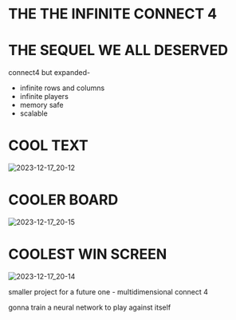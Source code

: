 # THE THE INFINITE CONNECT 4
# THE SEQUEL WE ALL DESERVED

connect4 but expanded-
- infinite rows and columns
- infinite players
- memory safe
- scalable


# COOL TEXT # 
![2023-12-17_20-12](https://github.com/wettestsock/inficonnect4/assets/119987092/82622c6d-5150-4b2f-9b7a-232b41e6644a)



# COOLER BOARD #
![2023-12-17_20-15](https://github.com/wettestsock/inficonnect4/assets/119987092/92e2f89d-282a-46bb-ab0e-e96a3c003ec2)



# COOLEST WIN SCREEN #
![2023-12-17_20-14](https://github.com/wettestsock/inficonnect4/assets/119987092/eab01695-b269-4171-aae9-7f1f40e55bca)



smaller project for a future one -
multidimensional connect 4

gonna train a neural network to play against itself

